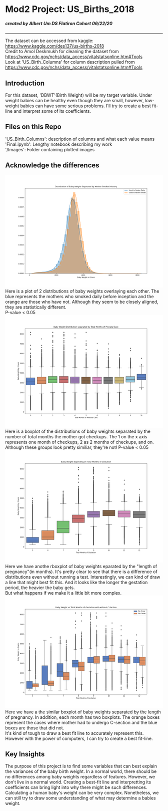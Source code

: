 # Mod2 Project: US_Births_2018
##### created by Albert Um DS Flatiron Cohort 06/22/20<br>
---
The dataset can be accessed from kaggle:<br> https://www.kaggle.com/des137/us-births-2018 <br> Credit to Amol Deskmukh for cleaning the dataset from <br> https://www.cdc.gov/nchs/data_access/vitalstatsonline.htm#Tools <br>
Look at 'US_Birth_Columns' for column description pulled from <br>https://www.cdc.gov/nchs/data_access/vitalstatsonline.htm#Tools
## Introduction
For this dataset, 'DBWT'(Birth Weight) will be my target variable. Under weight babies can be healthy even though they are small, however, low-weight babies can have some serious problems. I'll try to create a best fit-line and interpret some of its coefficients.

## Files on this Repo
'US_Birth_Columns': description of columns and what each value means<br>
'Final.ipynb': Lengthy notebook describing my work<br>
'/Images': Folder containing plotted images

## Acknowledge the differences
![](Images/figure3.png)
Here is a plot of 2 distributions of baby weights overlaying each other. The blue represents the mothers who smoked daily before inception and the orange are those who have not. Although they seem to be closely aligned, they are statistically different.<br>
P-value < 0.05
![](Images/figure6.png)
Here is a boxplot of the distributions of baby weights separated by the number of total months the mother got checkups. The 1 on the x axis represents one month of checkups, 2 as 2 months of checkups, and on. Although these groups look pretty similiar, they're not!
P-value < 0.05
![](Images/figure5.png)
Here we have anothe rboxplot of baby weights eparated by the "length of pregnancy"(in months). It's pretty clear to see that there is a difference of distributions even without running a test. Interestingly, we can kind of draw a line that might best fit this. And it looks like the longer the gestation period, the heavier the baby gets.<br>
But what happens if we make it a little bit more complex.
![](Images/figure8.png)
Here we have a the similar boxplot of baby weights separated by the length of pregnancy. In addition, each month has two boxplots. The orange boxes represent the cases where mother had to undergo C-section and the blue boxes are those that did not.<br>
It's kind of tough to draw a best fit line to accurately represent this. However with the power of computers, I can try to create a best fit-line.

## Key Insights
The purpose of this project is to find some variables that can best explain the variances of the baby birth weight. In a normal world, there should be no differences among baby weights regardless of features. However, we don't live in a normal world. Creating a best-fit line and interpretting its coefficients can bring light into why there might be such differences. 
Calculating a human baby's weight can be very complex. Nonetheless, we can still try to draw some understanding of what may determine a babies weight.
